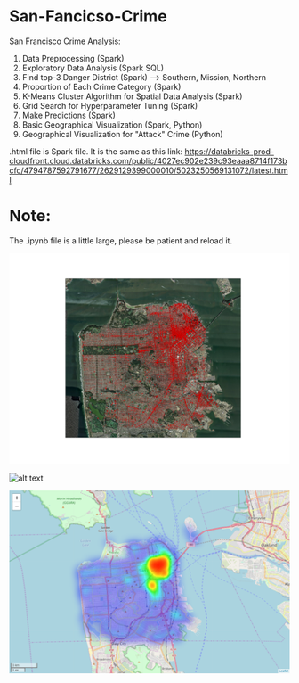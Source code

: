 # San-Fancicso-Crime

San Francisco Crime Analysis:

1. Data Preprocessing (Spark)
2. Exploratory Data Analysis (Spark SQL)
3. Find top-3 Danger District (Spark) --> Southern, Mission, Northern
4. Proportion of Each Crime Category (Spark)
5. K-Means Cluster Algorithm for Spatial Data Analysis (Spark)
6. Grid Search for Hyperparameter Tuning (Spark)
7. Make Predictions (Spark)
8. Basic Geographical Visualization (Spark, Python)
9. Geographical Visualization for "Attack" Crime (Python)

.html file is Spark file. It is the same as this link: 
https://databricks-prod-cloudfront.cloud.databricks.com/public/4027ec902e239c93eaaa8714f173bcfc/4794787592791677/2629129399000010/5023250569131072/latest.html


# Note:

The .ipynb file is a little large, please be patient and reload it.

![alt text](https://github.com/iyutpo/San-Fancicso-Crime/blob/master/foo1.png)

![alt text](https://github.com/iyutpo/San-Fancicso-Crime/blob/master/map1.png)

![alt text](https://github.com/iyutpo/San-Fancicso-Crime/blob/master/map2.png)
